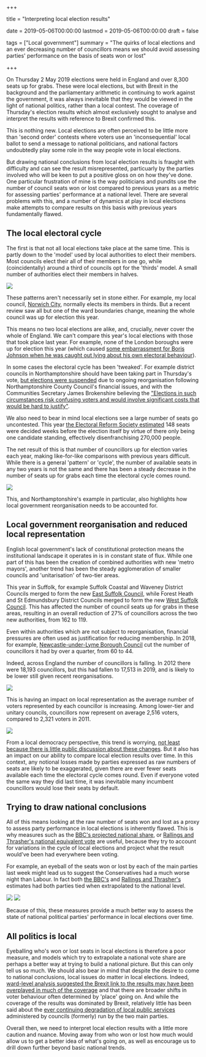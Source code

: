 +++

title = "Interpreting local election results"

date = 2019-05-06T00:00:00
lastmod = 2019-05-06T00:00:00
draft = false

tags = ["Local government"]
summary = "The quirks of local elections and an ever decreasing number of councillors means we should avoid assessing parties' performance on the basis of seats won or lost"

+++

On Thursday 2 May 2019 elections were held in England and over 8,300 seats up for grabs. These were local elections, but with Brexit in the background and the parliamentary arithmetic in continuing to work against the government, it was always inevitable that they would be viewed in the light of national politics, rather than a local contest. The coverage of Thursday's election results which almost exclusively sought to analyse and interpret the results with reference to Brexit confirmed this.

This is nothing new. Local elections are often perceived to be little more than 'second order' contests where voters use an 'inconsequential' local ballot to send a message to national politicians, and national factors undoubtedly play some role in the way people vote in local elections.

But drawing national conclusions from local election results is fraught with difficulty and can see the result misrepresented, particuarly by the parties involved who will be keen to put a positive gloss on on how they've done. One particular frustration of mine is the way politicians and pundits use the number of council seats won or lost compared to previous years as a metric for assessing parties' performance at a national level. There are several problems with this, and a number of dynamics at play in local elections make attempts to compare results on this basis with previous years fundamentally flawed.

## The local electoral cycle

The first is that not all local elections take place at the same time. This is partly down to the 'model' used by local authorities to elect their members. Most councils elect their all of their members in one go, while (coincidentally) around a third of councils opt for the 'thirds' model. A small number of authorities elect their members in halves.

![](https://raw.githubusercontent.com/christopherhuggins/website/master/static/img/posts/20190506/plot_electoral_pattern.png)

These patterns aren't necessarily set in stone either. For example, my local council, [Norwich City](https://www.norwich.gov.uk/site/), normally elects its members in thirds. But a recent review saw all but one of the ward boundaries change, meaning the whole council was up for election this year.

This means no two local elections are alike, and, crucially, never cover the whole of England. We can't compare this year's local elections with those that took place last year. For example, none of the London boroughs were up for election this year (which caused [some embarrassment for Boris Johnson when he was caught out lying about his own electoral behaviour](https://www.standard.co.uk/news/politics/boris-johnson-local-elections-london-twitter-a4133271.html)).

In some cases the electoral cycle has been 'tweaked'. For example district councils in Northamptonshire should have been taking part in Thursday's vote, [but elections were suspended](https://www.bbc.co.uk/news/uk-england-northamptonshire-46390828) due to ongoing reorganisation following Northamptonshire County Council's financial issues, and with the Communities Secretary James Brokenshire believing the ["Elections in such circumstances risk confusing voters and would involve significant costs that would be hard to justify"](https://www.parliament.uk/business/publications/written-questions-answers-statements/written-statement/Lords/2018-11-29/HLWS1095/).

We also need to bear in mind local elections see a large number of seats go uncontested. This year [the Electoral Reform Society estimated](https://www.electoral-reform.org.uk/wp-content/uploads/2019/04/Election-Cancelled-Uncontested-Seats-Breifing-April-19-ERS-EMBARGOED.pdf) 148 seats were decided weeks before the election itself by virtue of there only being one candidate standing, effectively disenfranchising 270,000 people.

The net result of this is that number of councillors up for election varies each year, making like-for-like comparisons with previous years difficult. While there is a general 'pattern' or 'cycle', the number of available seats in any two years is not the same and there has been a steady decrease in the number of seats up for grabs each time the electoral cycle comes round.

![](https://raw.githubusercontent.com/christopherhuggins/website/master/static/img/posts/20190506/plot_seats_available.png)

This, and Northamptonshire's example in particular, also highlights how local government reorganisation needs to be accounted for.

## Local government reorganisation and reduced local representation

English local government's lack of constitutional protection means the institutional landscape it operates in is in constant state of flux. While one part of this has been the creation of combined authorities with new 'metro mayors', another trend has been the steady agglomeration of smaller councils and 'unitarisation' of two-tier areas.

This year in Suffolk, for example Suffolk Coastal and Waveney District Councils merged to form the new [East Suffolk Council](https://www.eastsuffolk.gov.uk/), while Forest Heath and St Edmundsbury District Councils merged to form the new [West Suffolk Council](https://www.westsuffolk.gov.uk/). This has affected the number of council seats up for grabs in these areas, resulting in an overall reduction of 27% of councillors across the two new authorities, from 162 to 119.

Even within authorities which are not subject to reorganisation, financial pressures are often used as justification for reducing membership. In 2018, for example, [Newcastle-under-Lyme Borough Council](https://www.newcastle-staffs.gov.uk/) cut the number of councillors it had by over a quarter, from 60 to 44.

Indeed, across England the number of councillors is falling. In 2012 there were 18,193 councillors, but this had fallen to 17,513 in 2019, and is likely to be lower still given recent reorganisations.

![](https://raw.githubusercontent.com/christopherhuggins/website/master/static/img/posts/20190506/plot_total_cllrs.png)

This is having an impact on local representation as the average number of voters represented by each councillor is increasing. Among lower-tier and unitary councils, councillors now represent on average 2,516 voters, compared to 2,321 voters in 2011.

![](https://raw.githubusercontent.com/christopherhuggins/website/master/static/img/posts/20190506/plot_cllr_ratio.png)

From a local democracy perspective, this trend is worrying, [not least because there is little public discussion about these changes](http://www.democraticaudit.com/2019/05/02/local-elections-2019-gone-missing-500-councillors/). But it also has an impact on our ability to compare local election results over time. In this context, any notional losses made by parties expressed as raw numbers of seats are likely to be exaggerated, given there are ever fewer seats available each time the electoral cycle comes round. Even if everyone voted the same way they did last time, it was inevitable many incumbent councillors would lose their seats by default.

## Trying to draw national conclusions

All of this means looking at the raw number of seats won and lost as a proxy to assess party performance in local elections is inherently flawed. This is why measures such as the [BBC's projected national share](https://electionsetc.com/2019/05/01/calculating-the-local-elections-projected-national-share-pns-and-projected-house-of-commons-in-2019/), or [Rallings and Thrasher's national equivalent vote](https://www.thetimes.co.uk/article/the-big-two-thought-local-elections-were-bad-just-wait-until-nigel-joins-the-party-w7whlzz3t) are useful, because they try to account for variations in the cycle of local elections and project what the result would’ve been had everywhere been voting.

For example, an eyeball of the seats won or lost by each of the main parties last week might lead us to suggest the Conservatives had a much worse night than Labour. In fact both [the BBC's](https://www.bbc.co.uk/news/uk-politics-48091592) and [Rallings and Thrasher's](https://www.thetimes.co.uk/article/the-big-two-thought-local-elections-were-bad-just-wait-until-nigel-joins-the-party-w7whlzz3t) estimates had both parties tied when extrapolated to the national level.

![](https://raw.githubusercontent.com/christopherhuggins/website/master/static/img/posts/20190506/plot_seats_won.png)
![](https://raw.githubusercontent.com/christopherhuggins/website/master/static/img/posts/20190506/plot_nevote_2019.png)

Because of this, these measures provide a much better way to assess the state of national political parties' performance in local elections over time.

## All politics is local

Eyeballing who's won or lost seats in local elections is therefore a poor measure, and models which try to extrapolate a national vote share are perhaps a better way at trying to build a national picture. But this can only tell us so much. We should also bear in mind that despite the desire to come to national conclusions, local issues do matter in local elections. Indeed, [ward-level analysis suggested the Brexit link to the results may have been overplayed in much of the coverage](https://twitter.com/drjennings/status/1124950936961601537) and that there are broader shifts in voter behaviour often determined by 'place' going on. And while the coverage of the results was dominated by Brexit, relatively little has been said about the [ever continuing degradation of local public services](https://theconversation.com/local-elections-what-results-mean-for-municipalities-in-crisis-116397) administered by councils (formerly) run by the two main parties.

Overall then, we need to interpret local election results with a little more caution and nuance. Moving away from who won or lost how much would allow us to get a better idea of what's going on, as well as encourage us to drill down further beyond basic national trends.
